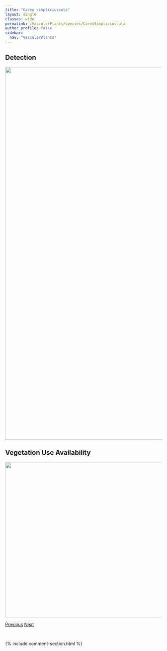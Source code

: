 ```yaml
---
title: "Carex simpliciuscula"
layout: single
classes: wide
permalink: /VascularPlants/species/CarexSimpliciuscula
author_profile: false
sidebar:
  nav: "VascularPlants"
---
```


<h2>Detection</h2>

<a href="https://drive.google.com/uc?export=view&id=1F-XygJP25z1GyTuysFbeMP_3gbJ5j2oi">
<img src="https://drive.google.com/uc?export=view&id=1F-XygJP25z1GyTuysFbeMP_3gbJ5j2oi" height = "1200" width = "800">
</a>


<h2>Vegetation Use Availability</h2>

<a href="https://drive.google.com/uc?export=view&id=1j9arzI51ErlZyv_Yq6UdOC0WGmNUtWKZ">
<img src="https://drive.google.com/uc?export=view&id=1j9arzI51ErlZyv_Yq6UdOC0WGmNUtWKZ" height = "500" width = "1000">
</a>


<a href="/DevelopmentWebsite/VascularPlants/species/CarexSiccata" class="pagination--pager" title="Carex siccata">Previous</a> <a href="/DevelopmentWebsite/VascularPlants/species/CarexSimulata" class="pagination--pager" title="Carex simulata">Next</a>

<p>&nbsp;</p>

{% include comment-section.html %}
